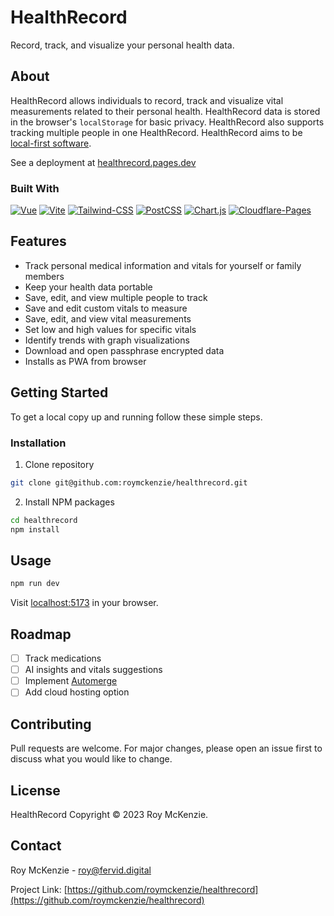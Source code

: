 # HealthRecord
Record, track, and visualize your personal health data.

## About
HealthRecord allows individuals to record, track and visualize vital measurements related to their personal health. HealthRecord data is stored in the browser's `localStorage` for basic privacy. HealthRecord also supports tracking multiple people in one HealthRecord. HealthRecord aims to be [local-first software](https://www.inkandswitch.com/local-first/).

See a deployment at [healthrecord.pages.dev](https://healthrecord.pages.dev/)

### Built With
[![Vue][Vue.js]][Vue-url] [![Vite][Vite]][Vite-url] [![Tailwind-CSS][Tailwind-CSS]][Tailwind-CSS-url] [![PostCSS][PostCSS]][PostCSS-url] [![Chart.js][Chart.js]][Chartjs-url] [![Cloudflare-Pages][Cloudflare-Pages]][Cloudflare-Pages-url]

## Features
* Track personal medical information and vitals for yourself or family members
* Keep your health data portable
* Save, edit, and view multiple people to track
* Save and edit custom vitals to measure
* Save, edit, and view vital measurements
* Set low and high values for specific vitals
* Identify trends with graph visualizations
* Download and open passphrase encrypted data
* Installs as PWA from browser

## Getting Started
To get a local copy up and running follow these simple steps.

### Installation

1. Clone repository
```sh
git clone git@github.com:roymckenzie/healthrecord.git
```

2. Install NPM packages
```sh
cd healthrecord
npm install
```

## Usage
```sh
npm run dev
```

Visit [localhost:5173](http://localhost:5173) in your browser.

## Roadmap
- [ ] Track medications
- [ ] AI insights and vitals suggestions
- [ ] Implement [Automerge](https://automerge.org/)
- [ ] Add cloud hosting option

## Contributing
Pull requests are welcome. For major changes, please open an issue first to discuss what you would like to change.

## License
HealthRecord Copyright &copy; 2023 Roy McKenzie.

## Contact

Roy McKenzie - roy@fervid.digital

Project Link: [https://github.com/roymckenzie/healthrecord](https://github.com/roymckenzie/healthrecord)


<!-- Badges -->
[Vue.js]: https://img.shields.io/badge/Vue.js-35495E?style=for-the-badge&logo=vuedotjs&logoColor=4FC08D
[Vue-url]: https://vuejs.org/

[Vite]: https://img.shields.io/badge/Vite-B73BFE?style=for-the-badge&logo=vite&logoColor=FFD62E
[Vite-url]: https://vitejs.dev/

[Tailwind-CSS]: https://img.shields.io/badge/Tailwind_CSS-38B2AC?style=for-the-badge&logo=tailwind-css&logoColor=white
[Tailwind-CSS-url]: https://tailwindcss.com/

[Chart.js]: https://img.shields.io/badge/Chart%20js-FF6384?style=for-the-badge&logo=chartdotjs&logoColor=white
[Chartjs-url]: https://www.chartjs.org/

[PostCSS]: https://img.shields.io/badge/postcss-DD3A0A?style=for-the-badge&logo=postcss&logoColor=white
[PostCSS-url]: https://postcss.org/

[Cloudflare-Pages]: https://img.shields.io/badge/Cloudflare%20Pages-F38020?style=for-the-badge&logo=Cloudflare%20Pages&logoColor=white
[Cloudflare-Pages-url]: https://pages.cloudflare.com/